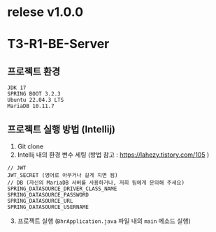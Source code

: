 # relese v1.0.0
# T3-R1-BE-Server

## 프로젝트 환경
```
JDK 17
SPRING BOOT 3.2.3
Ubuntu 22.04.3 LTS
MariaDB 10.11.7
```
## 프로젝트 실행 방법 (Intellij) 
1. Git clone
2. Intellij 내의 환경 변수 세팅
   (방법 참고 : https://lahezy.tistory.com/105 )
 ```
 // JWT 
 JWT_SECRET (영어로 아무거나 길게 치면 됨) 
 // DB (자신의 MariaDB 서버를 사용하거나, 저희 팀에게 문의해 주세요)
 SPRING_DATASOURCE_DRIVER_CLASS_NAME
 SPRING_DATASOURCE_PASSWORD
 SPRING_DATASOURCE_URL
 SPRING_DATASOURCE_USERNAME
 ```
3. 프로젝트 실행 (`BhrApplication.java` 파일 내의 `main` 메소드 실행)
